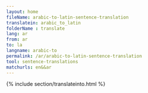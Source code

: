 ```yaml
---
layout: home
fileName: arabic-to-latin-sentence-translation
translatein: arabic_to_latin
folderName : translate
lang: ar
from: ar
to: la
langname: arabic-to
permalink: /ar/arabic-to-latin-sentence-translation
tool: sentence-translations
matchurls: en&&ar
---
```

{% include section/translateinto.html %}
